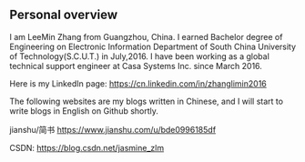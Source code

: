 ## Personal overview 

I am LeeMin Zhang from Guangzhou, China. I earned Bachelor degree of Engineering on Electronic Information Department of South China University of Technology(S.C.U.T.) in July,2016. I have been working as a global technical support engineer at Casa Systems Inc. since March 2016. 

Here is my LinkedIn page: https://cn.linkedin.com/in/zhanglimin2016

The following websites are my blogs written in Chinese, and I will start to write blogs in English on Github shortly. 

jianshu/简书
https://www.jianshu.com/u/bde0996185df

CSDN:
https://blog.csdn.net/jasmine_zlm
